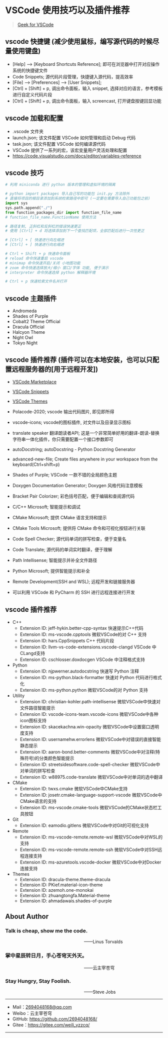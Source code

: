 # VSCode 使用技巧以及插件推荐

> [Geek for VSCode](https://geek-docs.com/vscode/vscode-tutorials/what-is-vscode.html)

## vscode 快捷键 (减少使用鼠标，编写源代码的时候尽量使用键盘)

- [Help] --> [Keyboard Shortcuts Reference]; 即可在浏览器中打开对应操作系统的快捷键文件
- Code Snippets; 源代码片段管理，快捷键入源代码，提高效率
- [File] --> [Preferences] --> [User Snippets]; 
- [Ctrl] + [Shift] + p, 调出命令面板，输入 snippet, 选择对应的语言，参考模板进行自定义代码片段
- [Ctrl] + [Shift] + p, 调出命令面板，输入 screencast, 打开键盘按键回显功能

## vscode 加载和配置

- .vscode 文件夹
- launch.json; 该文件配置 VSCode 如何管理和启动 Debug 代码
- task.json; 该文件配置 VSCode 如何编译源代码
- VSCode 提供了一系列的宏，该宏变量用户灵活处理和配置
- https://code.visualstudio.com/docs/editor/variables-reference

## vscode 技巧

```python
# 利用 miniconda 进行 python 版本的管理和虚拟环境的隔离

# python import packages 导入自己写的功能包 init.py 方法除外
# 直接将项目的根目录添加到系统检索路径中即可 (一定要在需要导入自己功能包之前)
import sys
sys.path.append("./")
from function_packages_dir import function_file_name
# function_file_name.FunctionName 使用方法

# 路径复制, 正斜杠和反斜杠的错误快速更正
# 使用 [Ctrl] + d 将选择添加到下一个查找匹配项，全部匹配后进行一次性更正

# [Ctrl] + [ 快速进行向左缩进
# [Ctrl] + ] 快速进行向右缩进

# Ctrl + Shift + p 快速命令面板
# reload 命令快速重启 vscode
# minimap 命令快速开启/关闭 小地图功能
# zoom 命令快速选择放大/缩小 窗口/字体 功能, 便于演示
# interpreter 命令快速选择 python 解释器环境

# Ctrl + p 快速检索文件名并打开
```

## vscode 主题插件

- Andromeda
- Shades of Purple
- Cobalt2 Theme Official
- Dracula Official
- Halcyon Theme
- Night Owl
- Tokyo Night


## vscode 插件推荐 (插件可以在本地安装，也可以只配置远程服务器的[用于远程开发])

- [VSCode Marketplace](https://marketplace.visualstudio.com/)
- [VSCode Snippets](https://marketplace.visualstudio.com/search?target=VSCode&category=Snippets&sortBy=Relevance)
- [VSCode Themes](https://marketplace.visualstudio.com/search?target=VSCode&category=Themes&sortBy=Relevance)

- Polacode-2020; vscode 输出代码图片, 即见即所得
- vscode-icons; vscode的图标插件, 对文件以及目录显示图标
- translate speaker 翻译朗读者API; 这是一个非常简单好用的翻译-朗读-替换字符串一体化插件，你只需要配置一个接口参数即可
- autoDocstring; autoDocstring - Python Docstring Generator
- advanced-new-file; Create files anywhere in your workspace from the keyboard(Ctrl+shift+p)
- Shades of Purple; VSCode 一款不错的全局颜色主题
- Doxygen Documentation Generator; Doxygen 风格代码注意模板
- Bracket Pair Colorizer; 彩色括号匹配，便于编辑和查阅源代码
- C/C++ Microsoft; 智能提示和调试
- CMake Microsoft; 提供 CMake 语言支持和提示
- CMake Tools Microsoft; 提供将 CMake 命令和可视化按钮进行关联
- Code Spell Checker; 源代码单词的拼写检查，便于变量名
- Code Translate; 源代码的单词实时翻译，便于理解
- Path Intellisense; 智能提示并补全文件路径
- Python Microsoft; 提供智能提示和补全
- Remote Development(SSH and WSL); 远程开发和链接服务器
- 可以利用 VSCode 和 PyCharm 的 SSH 进行远程连接进行开发


## vscode 插件推荐
- C++
    - Extension ID: jeff-hykin.better-cpp-syntax 快速提示C++代码
    - Extension ID: ms-vscode.cpptools 微软VSCode的对 C++ 支持
    - Extension ID: hars.CppSnippets C++ 代码片段
    - Extension ID: llvm-vs-code-extensions.vscode-clangd VSCode 中CLangd支持
    - Extension ID: cschlosser.doxdocgen VSCode 中注释格式支持
- Python
    - Extension ID: njpwerner.autodocstring 快速写 Python 注释
    - Extension ID: ms-python.black-formatter 快速对 Python 代码进行格式化
    - Extension ID: ms-python.python 微软VSCode的对 Python 支持
- Utility
    - Extension ID: christian-kohler.path-intellisense 微软VSCode中快速对文件路径智能提示
    - Extension ID: vscode-icons-team.vscode-icons 微软VSCode中各种icon图标支持
    - Extension ID: skacekachna.win-opacity 微软VSCode中设置窗口透明度支持
    - Extension ID: usernamehw.errorlens 微软VSCode中对错误的直接智能静态提示
    - Extension ID: aaron-bond.better-comments 微软VSCode中对注释(特殊符号)的分类颜色智能提示
    - Extension ID: streetsidesoftware.code-spell-checker 微软VSCode中对单词的拼写检查
    - Extension ID: w88975.code-translate 微软VSCode中对单词的选中翻译
- CMake
    - Extension ID: twxs.cmake 微软VSCode中CMake支持
    - Extension ID: josetr.cmake-language-support-vscode 微软VSCode中CMake语言的支持
    - Extension ID: ms-vscode.cmake-tools 微软VSCode的CMake状态栏工具按钮
- Git
    - Extension ID: eamodio.gitlens 微软VSCode中对Git的可视化支持
- Remote
    - Extension ID: ms-vscode-remote.remote-wsl 微软VSCode中对WSL的支持
    - Extension ID: ms-vscode-remote.remote-ssh 微软VSCode中对SSH远程连接支持
    - Extension ID: ms-azuretools.vscode-docker 微软VSCode中对Docker连接支持
- Themes
    - Extension ID: dracula-theme.theme-dracula
    - Extension ID: PKief.material-icon-theme
    - Extension ID: azemoh.one-monokai
    - Extension ID: zhuangtongfa.Material-theme
    - Extension ID: ahmadawais.shades-of-purple


## About Author

### Talk is cheap, show me the code.
&emsp;&emsp;&emsp;&emsp;&emsp;&emsp;&emsp;&emsp;&emsp;&emsp;&emsp;&emsp;&emsp;&emsp;&emsp;&emsp;&emsp;&emsp;——Linus Torvalds

### 掌中星辰转日月，手心苍穹天外天。
&emsp;&emsp;&emsp;&emsp;&emsp;&emsp;&emsp;&emsp;&emsp;&emsp;&emsp;&emsp;&emsp;&emsp;&emsp;&emsp;&emsp;&emsp;——云主宰苍穹

### Stay Hungry, Stay Foolish.
&emsp;&emsp;&emsp;&emsp;&emsp;&emsp;&emsp;&emsp;&emsp;&emsp;&emsp;&emsp;&emsp;&emsp;&emsp;&emsp;&emsp;&emsp;——Steve Jobs

--------------------------------------------------------------------------------

- Mail：2694048168@qq.com
- Weibo：云主宰苍穹
- GitHub: https://github.com/2694048168/
- Gitee：https://gitee.com/weili_yzzcq/

--------------------------------------------------------------------------------
